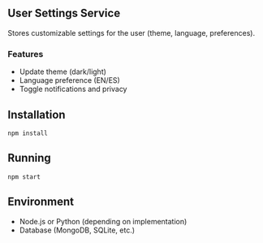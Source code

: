 ## User Settings Service

Stores customizable settings for the user (theme, language, preferences).

### Features
- Update theme (dark/light)
- Language preference (EN/ES)
- Toggle notifications and privacy

## Installation
```
npm install
```

## Running
```
npm start
```

## Environment
- Node.js or Python (depending on implementation)
- Database (MongoDB, SQLite, etc.)
